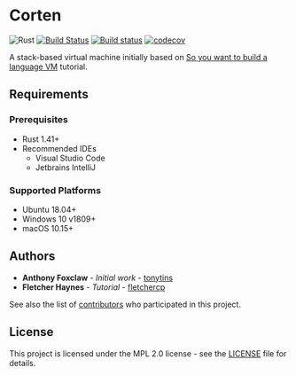 # Corten

![Rust](https://github.com/tonytins/corten/workflows/Rust/badge.svg) [![Build Status](https://travis-ci.org/tonytins/corten.svg?branch=master)](https://travis-ci.org/tonytins/corten) [![Build status](https://ci.appveyor.com/api/projects/status/ffru6ik26j2b87ko?svg=true)](https://ci.appveyor.com/project/tonytins/corten) [![codecov](https://codecov.io/gh/tonytins/corten/branch/master/graph/badge.svg)](https://codecov.io/gh/tonytins/corten)

A stack-based virtual machine initially based on [So you want to build a language VM](https://blog.subnetzero.io/post/building-language-vm-part-01/) tutorial.

## Requirements

### Prerequisites

- Rust 1.41+
- Recommended IDEs
  - Visual Studio Code
  - Jetbrains IntelliJ

### Supported Platforms

- Ubuntu 18.04+
- Windows 10 v1809+
- macOS 10.15+

## Authors

- **Anthony Foxclaw** - *Initial work* - [tonytins](https://github.com/tonytins)
- **Fletcher Haynes** - *Tutorial* - [fletchercp](https://gitlab.com/fletchercp)

See also the list of [contributors](https://github.com/tonytins/simtactics/contributors) who participated in this project.

## License

This project is licensed under the MPL 2.0 license - see the [LICENSE](LICENSE) file for details.
